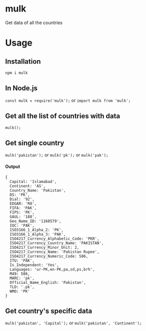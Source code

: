 # mulk
Get data of all the countries

# Usage

## Installation
`npm i mulk`

## In Node.js
`const mulk = require('mulk');`
or `import mulk from 'mulk';`

## Get all the list of countries with data
`mulk();`

## Get single country
`mulk('pakistan');`
or `mulk('pk');`
or `mulk('pak');`

#### Output
```
{
  Capital: 'Islamabad',
  Continent: 'AS',
  Country_Name: 'Pakistan',
  DS: 'PK',
  Dial: '92',
  EDGAR: 'R0',
  FIFA: 'PAK',
  FIPS: 'PK',
  GAUL: '188',
  Geo_Name_ID: '1168579',
  IOC: 'PAK',
  ISO3166_1_Alpha_2: 'PK',
  ISO3166_1_Alpha_3: 'PAK',
  ISO4217_Currency_Alphabetic_Code: 'PKR',
  ISO4217_Currency_Country_Name: 'PAKISTAN',
  ISO4217_Currency_Minor_Unit: 2,
  ISO4217_Currency_Name: 'Pakistan Rupee',
  ISO4217_Currency_Numeric_Code: 586,
  ITU: 'PAK',
  Is_Independent: 'Yes',
  Languages: 'ur-PK,en-PK,pa,sd,ps,brh',
  M49: 586,
  MARC: 'pk',
  Official_Name_English: 'Pakistan',
  TLD: '.pk',
  WMO: 'PK'
}
```

## Get country's specific data
`mulk('pakistan', 'Capital');`
or `mulk('pakistan', 'Continent');`
